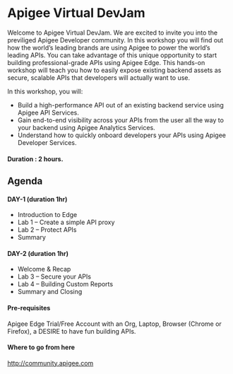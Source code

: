 # Apigee Virtual DevJam
Welcome to Apigee Virtual DevJam. We are excited to invite you into the previliged Apigee Developer community. In this workshop you will find out how the world’s leading brands are using Apigee to power the world’s leading APIs. You can take advantage of this unique opportunity to start building professional-grade APIs using Apigee Edge. This hands-on workshop will teach you how to easily expose existing backend assets as secure, scalable APIs that developers will actually want to use.  

In this workshop, you will:
* Build a high-performance API out of an existing backend service using Apigee API Services.
* Gain end-to-end visibility across your APIs from the user all the way to your backend using Apigee Analytics Services.
* Understand how to quickly onboard developers your APIs using Apigee Developer Services.

#### Duration : 2 hours.

## Agenda 

#### DAY-1 (duration 1hr)
* Introduction to Edge
* Lab 1 – Create a simple API proxy
* Lab 2 – Protect APIs
* Summary

#### DAY-2 (duration 1hr)
* Welcome & Recap 
* Lab 3 – Secure your APIs
* Lab 4 – Building Custom Reports
* Summary and Closing  

#### Pre-requisites
Apigee Edge Trial/Free Account with an Org, Laptop, Browser (Chrome or Firefox), a DESIRE to have fun building APIs.

#### Where to go from here 
http://community.apigee.com 
